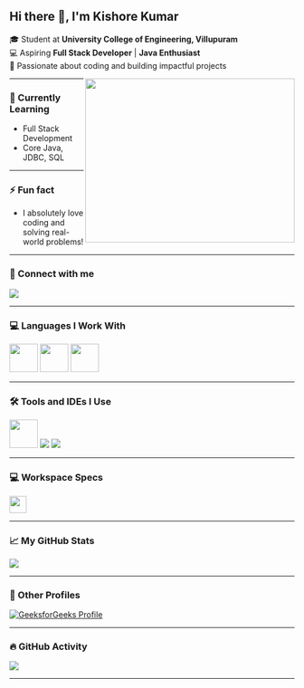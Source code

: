 ## Hi there 👋, I'm Kishore Kumar

🎓 Student at **University College of Engineering, Villupuram**  
💻 Aspiring **Full Stack Developer** | **Java Enthusiast**  
🚀 Passionate about coding and building impactful projects

<img align="right" width="370" height="290" src="https://i.pinimg.com/originals/47/f0/34/47f0342cec72b800463bf003eac1257e.gif">

---

### 🌱 Currently Learning
- Full Stack Development
- Core Java, JDBC, SQL

---

### ⚡ Fun fact
- I absolutely love coding and solving real-world problems!

---

### 🔗 Connect with me
[<img src="https://img.shields.io/badge/LinkedIn-Connect-blue?style=for-the-badge&logo=linkedin" />](https://www.linkedin.com/in/kishorekumar521)

---

### 💻 Languages I Work With
<p>
  <img height="50" width="50" src="https://img.icons8.com/color/48/000000/java-coffee-cup-logo.png" />
  <img height="50" width="50" src="https://img.icons8.com/fluency/48/sql.png" />
  <img height="50" width="50" src="https://img.icons8.com/color/48/000000/database.png" />
</p>

---

### 🛠️ Tools and IDEs I Use
<p>
  <img height="50" width="50" src="https://img.icons8.com/color/48/000000/visual-studio-code-2019.png" />
  <img src="https://img.shields.io/badge/NetBeans-1B6AC6?style=for-the-badge&logo=apache-netbeans-ide&logoColor=white"/>
  <img src="https://img.shields.io/badge/GitHub-181717?style=for-the-badge&logo=github&logoColor=white"/>
</p>

---

### 💻 Workspace Specs
<p>
  <img height="30" src="https://img.shields.io/badge/Laptop-Student%20Laptop-0078D4?style=for-the-badge&logo=windows&logoColor=white" />
</p>

---

### 📈 My GitHub Stats
<p>
  <img src="https://github-readme-stats.vercel.app/api?username=Kish-2004&theme=radical&show_icons=true&hide=issues,contribs" />
</p>

---

### 🌟 Other Profiles
[![GeeksforGeeks Profile](https://img.shields.io/badge/GeeksforGeeks-1E7D22?style=for-the-badge&logo=geeksforgeeks&logoColor=white)](https://www.geeksforgeeks.org/user/kishorekumai94/)

---

### 🔥 GitHub Activity
<p>
  <img src="https://github-readme-activity-graph.vercel.app/graph?username=Kish-2004&bg_color=000000&color=00ff00&line=00ff00&point=ffffff&area=true&hide_border=true" />
</p>

---
